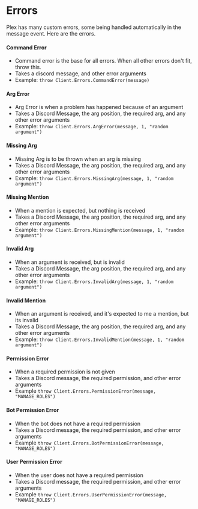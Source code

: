 # Errors

Plex has many custom errors, some being handled automatically in the message event. Here are the errors.

#### Command Error
- Command error is the base for all errors. When all other errors don't fit, throw this.
- Takes a discord message, and other error arguments
- Example: `throw Client.Errors.CommandError(message)`

#### Arg Error
- Arg Error is when a problem has happened because of an argument
- Takes a Discord Message, the arg position, the required arg, and any other error arguments
- Example: `throw Client.Errors.ArgError(message, 1, "random argument")`

#### Missing Arg
- Missing Arg is to be thrown when an arg is missing
- Takes a Discord Message, the arg position, the required arg, and any other error arguments
- Example: `throw Client.Errors.MissingArg(message, 1, "random argument")`

#### Missing Mention
- When a mention is expected, but nothing is received
- Takes a Discord Message, the arg position, the required arg, and any other error arguments
- Example: `throw Client.Errors.MissingMention(message, 1, "random argument")`

#### Invalid Arg
- When an argument is received, but is invalid
- Takes a Discord Message, the arg position, the required arg, and any other error arguments
- Example: `throw Client.Errors.InvalidArg(message, 1, "random argument")`

#### Invalid Mention
- When an argument is received, and it's expected to me a mention, but its invalid
- Takes a Discord Message, the arg position, the required arg, and any other error arguments
- Example: `throw Client.Errors.InvalidMention(message, 1, "random argument")`

#### Permission Error
- When a required permission is not given
- Takes a Discord message, the required permission, and other error arguments
- Example `throw Client.Errors.PermissionError(message, "MANAGE_ROLES")`

#### Bot Permission Error
- When the bot does not have a required permission
- Takes a Discord message, the required permission, and other error arguments
- Example `throw Client.Errors.BotPermissionError(message, "MANAGE_ROLES")`

#### User Permission Error
- When the user does not have a required permission
- Takes a Discord message, the required permission, and other error arguments
- Example `throw Client.Errors.UserPermissionError(message, "MANAGE_ROLES")`